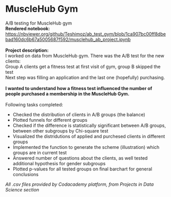 # MuscleHub Gym
A/B testing for MuscleHub gym<br>
<b>Rendered notebook:</b><br>
https://nbviewer.org/github/Teshimoz/ab_test_gym/blob/1ca907bc00ff8dbebad160dc6b67a5005687f592/musclehub_ab_project.ipynb
<br><br>
<b>Project description:</b><br>
I worked on data from MuscleHub gym. There was the A/B test for the new clients:<br>
Group A clients get a fitness test at first visit of gym, group B skipped the test<br>
Next step was filling an application and the last one (hopefully) purchasing.<br><br>
<b>I wanted to understand how a fitness test influenced the number of people purchased a membership in the MuscleHub Gym. </b><br>
<br>Following tasks completed:
* Checked the distribution of clients in A/B groups (the balance)
* Plotted funnels for different groups
* Checked if the difference is statistically significant between A/B groups, between other subgroups by Chi-square test
* Visualized the distridutions of applied and purchesed clients in different groups
* Implemented the function to generate the scheme (illustration) which groups are in current test
* Answered number of questions about the clients, as well tested additional hypothesis for gender subgroups
* Plotted p-values for all tested groups on final barchart for general conclusions

*All .csv files provided by Codacademy platform, from Projects in Data Science section*
